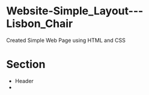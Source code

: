 # Website-Simple_Layout---Lisbon_Chair
Created Simple Web Page using HTML and CSS

# Section
* Header
* 
